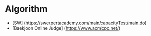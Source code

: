 # Algorithm

- [SW] (https://swexpertacademy.com/main/capacityTest/main.do)
- [Baekjoon Online Judge] (https://www.acmicpc.net/)
